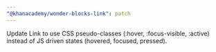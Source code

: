 ```yaml
---
"@khanacademy/wonder-blocks-link": patch
---
```


Update Link to use CSS pseudo-classes (:hover, :focus-visible, :active) instead of JS driven states (hovered, focused, pressed).
